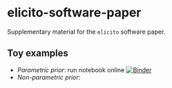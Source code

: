 # elicito-software-paper
Supplementary material for the `elicito` software paper.

## Toy examples 

+ *Parametric prior*: run notebook online [![Binder](https://mybinder.org/badge_logo.svg)](https://mybinder.org/v2/gh/florence-bockting/elicito-software-paper/HEAD?urlpath=%2Fdoc%2Ftree%2Fnotebooks%2Ftoy-example-1.ipynb) 
+ *Non-parametric prior*: 
